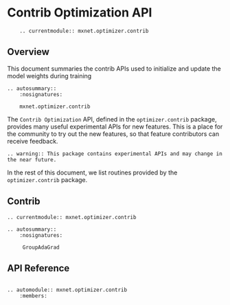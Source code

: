<!--- Licensed to the Apache Software Foundation (ASF) under one -->
<!--- or more contributor license agreements.  See the NOTICE file -->
<!--- distributed with this work for additional information -->
<!--- regarding copyright ownership.  The ASF licenses this file -->
<!--- to you under the Apache License, Version 2.0 (the -->
<!--- "License"); you may not use this file except in compliance -->
<!--- with the License.  You may obtain a copy of the License at -->

<!---   http://www.apache.org/licenses/LICENSE-2.0 -->

<!--- Unless required by applicable law or agreed to in writing, -->
<!--- software distributed under the License is distributed on an -->
<!--- "AS IS" BASIS, WITHOUT WARRANTIES OR CONDITIONS OF ANY -->
<!--- KIND, either express or implied.  See the License for the -->
<!--- specific language governing permissions and limitations -->
<!--- under the License. -->

# Contrib Optimization API

```eval_rst
    .. currentmodule:: mxnet.optimizer.contrib
```

## Overview

This document summaries the contrib APIs used to initialize and update the model
weights during training

```eval_rst
.. autosummary::
    :nosignatures:

    mxnet.optimizer.contrib
```

The `Contrib Optimization` API, defined in the `optimizer.contrib` package, provides
many useful experimental APIs for new features.
This is a place for the community to try out the new features,
so that feature contributors can receive feedback.

```eval_rst
.. warning:: This package contains experimental APIs and may change in the near future.
```

In the rest of this document, we list routines provided by the `optimizer.contrib` package.

## Contrib

```eval_rst
.. currentmodule:: mxnet.optimizer.contrib

.. autosummary::
    :nosignatures:

     GroupAdaGrad
```

## API Reference

<script type="text/javascript" src='../../../_static/js/auto_module_index.js'></script>

```eval_rst

.. automodule:: mxnet.optimizer.contrib
    :members:

```

<script>auto_index("api-reference");</script>
